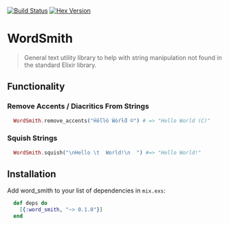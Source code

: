 [![Build Status](https://travis-ci.org/benfalk/word_smith.svg?branch=master)](https://travis-ci.org/benfalk/word_smith)
[![Hex Version](https://img.shields.io/hexpm/v/word_smith.svg)](https://hex.pm/packages/word_smith)

# WordSmith

>  General text utility library to help with string manipulation not
>  found in the standard Elixir library.

## Functionality

### Remove Accents / Diacritics From Strings

``` elixir
  WordSmith.remove_accents("Ĥĕľŀö Ŵóŕƚƌ ©") # => "Hello World (C)"
```

### Squish Strings

``` elixir
  WordSmith.squish("\nHello \t  World!\n  ") #=> "Hello World!"
```

## Installation

Add word_smith to your list of dependencies in `mix.exs`:

``` elixir
  def deps do
    [{:word_smith, "~> 0.1.0"}]
  end
```

